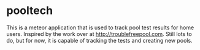 # pooltech
This is a meteor application that is used to track pool test results for home users.  Inspired by the work over at http://troublefreepool.com.  Still lots to do, but for now, it is capable of tracking the tests and creating new pools.
